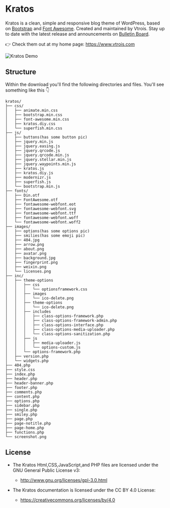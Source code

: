 # Kratos

Kratos is a clean, simple and responsive blog theme of WordPress, based on [Bootstrap](https://github.com/twbs/bootstrap) and [Font Awesome](https://github.com/FortAwesome/Font-Awesome). Created and maintained by Vtrois. Stay up to date with the latest release and announcements on [Bulletin Board](https://github.com/Vtrois/Kratos/issues). 

:point_right: Check them out at my home page: https://www.vtrois.com

![Kratos Demo](http://i2.bvimg.com/1949/649bfde164c5c8b1.png) 

## Structure
Within the download you'll find the following directories and files. You'll see something like this :point_down:

```
kratos/
├── css/
│   ├── animate.min.css
│   ├── bootstrap.min.css
│   ├── font-awesome.min.css
│   ├── kratos.diy.css
│   └── superfish.min.css
├── js/
│   ├── buttons(has some button pic)
│   ├── jquery.min.js
│   ├── jquery.easing.js
│   ├── jquery.qrcode.js
│   ├── jquery.qrcode.min.js
│   ├── jquery.stellar.min.js
│   ├── jquery.waypoints.min.js
│   ├── kratos.js
│   ├── kratos.diy.js
│   ├── modernizr.js
│   ├── superfish.js
│   └── bootstrap.min.js
├── fonts/
│   ├── Din.otf
│   ├── FontAwesome.otf
│   ├── fontawesome-webfont.eot
│   ├── fontawesome-webfont.svg
│   ├── fontawesome-webfont.ttf
│   ├── fontawesome-webfont.woff
│   └── fontawesome-webfont.woff2
├── images/
│   ├── options(has some options pic)
│   ├── smilies(has some emoji pic)
│   ├── 404.jpg
│   ├── arrow.png
│   ├── about.png
│   ├── avatar.png
│   ├── background.jpg
│   ├── fingerprint.png
│   ├── weixin.png
│   └── licenses.png
├── inc/
│   ├── theme-options
│   │   ├── css
│   │   │   └── optionsframework.css
│   │   ├── images
│   │   │   └── ico-delete.png
│   │   ├── theme-options
│   │   │   └── ico-delete.png
│   │   ├── includes
│   │   │   ├── class-options-framework.php
│   │   │   ├── class-options-framework-admin.php
│   │   │   ├── class-options-interface.php
│   │   │   ├── class-options-media-uploader.php
│   │   │   └── class-options-sanitization.php
│   │   ├── js
│   │   │   ├── media-uploader.js
│   │   │   └── options-custom.js
│   │   └── options-framework.php
│   ├── version.php
│   └── widgets.php
├── 404.php
├── style.css
├── index.php
├── header.php
├── header-banner.php
├── footer.php
├── comments.php
├── content.php
├── options.php
├── sidebar.php
├── single.php
├── smiley.php
├── page.php
├── page-notitle.php
├── page-home.php
├── functions.php
└── screenshot.png
```
  
## License

- The Kratos Html,CSS,JavaScript,and PHP files are licensed under the GNU General Public License v3:
  - http://www.gnu.org/licenses/gpl-3.0.html

- The Kratos documentation is licensed under the CC BY 4.0 License:
  - https://creativecommons.org/licenses/by/4.0